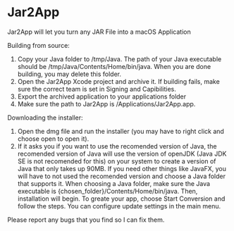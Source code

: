 # Jar2App
Jar2App will let you turn any JAR File into a macOS Application

Building from source:
1. Copy your Java folder to /tmp/Java. The path of your Java executable should be /tmp/Java/Contents/Home/bin/java. When you are done building, you may delete this folder.
2. Open the Jar2App Xcode project and archive it. If building fails, make sure the correct team is set in Signing and Capibilities.
3. Export the archived application to your applications folder
4. Make sure the path to Jar2App is /Applications/Jar2App.app.

  Downloading the installer:
  1. Open the dmg file and run the installer (you may have to right click and choose open to open it).
  2. If it asks you if you want to use the recomended version of Java, the recomended version of Java will use the version of openJDK (Java JDK SE is not recomended for this) on your system to create a version of Java that only takes up 90MB. If you need other things like JavaFX, you will have to not used the recomended version and choose a Java folder that supports it.
  When choosing a Java folder, make sure the Java executable is {chosen_folder}/Contents/Home/bin/java. Then, installation will begin.
  To greate your app, choose Start Conversion and follow the steps. You can configure update settings in the main menu.

Please report any bugs that you find so I can fix them.
